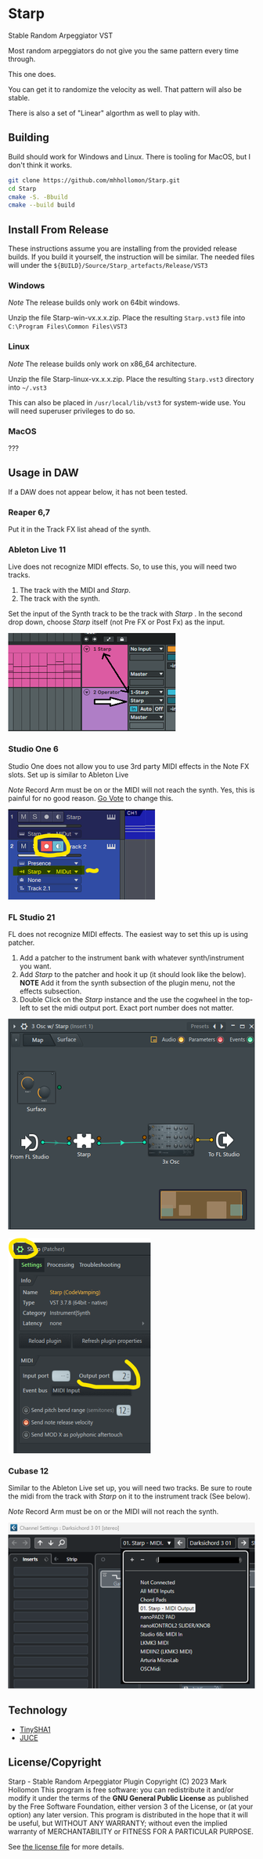 # Starp
Stable Random Arpeggiator VST

Most random arpeggiators do not give you the same pattern every time through.

This one does.

You can get it to randomize the velocity as well. That pattern will also be stable.

There is also a set of "Linear" algorthm as well to play with.

## Building

Build should work for Windows and Linux.
There is tooling for MacOS, but I don't think it works.

```sh
git clone https://github.com/mhhollomon/Starp.git
cd Starp
cmake -S. -Bbuild
cmake --build build
```

## Install From Release

These instructions assume you are installing from the provided release builds.
If you build it yourself, the instruction will be similar. The needed files
will under the `${BUILD}/Source/Starp_artefacts/Release/VST3`

### Windows
*Note* The release builds only work on 64bit windows.

Unzip the file Starp-win-vx.x.x.zip. Place the resulting `Starp.vst3`
file into `C:\Program Files\Common Files\VST3`

### Linux 
*Note* The release builds only work on x86_64 architecture.

Unzip the file Starp-linux-vx.x.x.zip. Place the resulting `Starp.vst3`
directory into `~/.vst3`

This can also be placed in `/usr/local/lib/vst3` for system-wide use.
You will need superuser privileges to do so.

### MacOS
???

## Usage in DAW

If a DAW does not appear below, it has not been tested.

### Reaper 6,7
Put it in the Track FX list ahead of the synth.

### Ableton Live 11
Live does not recognize MIDI effects. So, to use this, you will need two tracks.
1. The track with the MIDI and _Starp_.
1. The track with the synth.

Set the input of the Synth track to be the track with _Starp_ . In the second
drop down, choose _Starp_ itself (not Pre FX or Post Fx) as the input.

![Live Setup Example](docs/Live-Setup.png)

### Studio One 6
Studio One does not allow you to use 3rd party MIDI effects in the Note FX slots.
Set up is similar to Ableton Live

*Note* Record Arm must be on or the MIDI will not reach the synth.
Yes, this is painful for no good reason.
[Go Vote](https://answers.presonus.com/43595/add-support-for-third-party-note-fx) to change this.

![Live Setup Example](docs/StudioOne-setup.png)

### FL Studio 21
FL does not recognize MIDI effects. The easiest way to set this up is using patcher.

1. Add a patcher to the instrument bank with whatever synth/instrument you want.
1. Add _Starp_ to the patcher and hook it up (it should look like the below).
    **NOTE** Add it from the synth subsection of the plugin menu, not the effects subsection.
1. Double Click on the _Starp_ instance and the use the cogwheel in the top-left to set 
   the midi output port. Exact port number does not matter.

![FL Studio Patcher example](docs/starp-patcher.png)

![FL Studio Midi setting for Starp](docs/Starp-patcher-settings.png)

### Cubase 12
Similar to the Ableton Live set up, you will need two tracks. Be sure to
route the midi from the track with _Starp_ on it to the instrument track
(See below).

*Note* Record Arm must be on or the MIDI will not reach the synth.

![Cubase Midi Setup](docs/cubase-channel-setup.png)


## Technology

- [TinySHA1](https://github.com/mohaps/TinySHA1/)
- [JUCE](https://juce.com/)

## License/Copyright

 Starp - Stable Random Arpeggiator Plugin 
 Copyright (C) 2023 Mark Hollomon
 This program is free software: you can redistribute it and/or modify it
 under the terms of the **GNU General Public License** as published by the 
 Free Software Foundation, either version 3 of the License, or (at your 
 option) any later version. This program is distributed in the hope that it 
 will be useful, but WITHOUT ANY WARRANTY; without even the implied warranty
 of MERCHANTABILITY or FITNESS FOR A PARTICULAR PURPOSE.

See [the license file](LICENSE) for more details.
